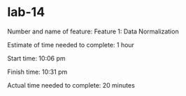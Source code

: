 # lab-14
Number and name of feature: Feature 1: Data Normalization

Estimate of time needed to complete: 1 hour

Start time: 10:06 pm

Finish time: 10:31 pm

Actual time needed to complete: 20 minutes
